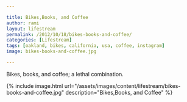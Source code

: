 ```yaml
---

title: Bikes,Books, and Coffee
author: rami
layout: lifestream 
permalink: /2012/10/18/bikes-books-and-coffee/
categories: [Lifestream]
tags: [oakland, bikes, california, usa, coffee, instagram] 
image: bikes-books-and-coffee.jpg

---
```


Bikes, books, and coffee; a lethal combination.

{% include image.html url="/assets/images/content/lifestream/bikes-books-and-coffee.jpg" description="Bikes,Books, and Coffee" %}


